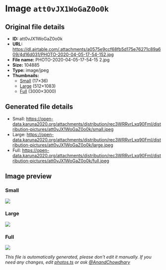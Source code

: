 # Image `att0vJX1WoGaZ0o0k`

## Original file details

- **ID:** att0vJX1WoGaZ0o0k
- **URL:** https://dl.airtable.com/.attachments/a0575e9ccf68fb5d175e76271c89a609/4d16d031/PHOTO-2020-04-05-17-54-152.jpg
- **File name:** PHOTO-2020-04-05-17-54-15 2.jpg
- **Size:** 104885
- **Type:** image/jpeg
- **Thumbnails:**
  - [Small](https://dl.airtable.com/.attachmentThumbnails/2e41e07cf38cd7ed31855e587bbb3aae/ae60b657) (17×36)
  - [Large](https://dl.airtable.com/.attachmentThumbnails/055df027ae1ad5a97fe24e237dce0b8d/606ed735) (512×1083)
  - [Full](https://dl.airtable.com/.attachmentThumbnails/e29a02dd8e4d0d10b606cbb649e2a323/b36a1a73) (3000×3000)

## Generated file details

- Small: https://open-data.karuna2020.org/attachments/distribution/rec3WRRvrLxq90FmI/distribution-pictures/att0vJX1WoGaZ0o0k/small.jpeg
- Large: https://open-data.karuna2020.org/attachments/distribution/rec3WRRvrLxq90FmI/distribution-pictures/att0vJX1WoGaZ0o0k/large.jpeg
- Full: https://open-data.karuna2020.org/attachments/distribution/rec3WRRvrLxq90FmI/distribution-pictures/att0vJX1WoGaZ0o0k/full.jpeg

## Image preview

### Small

![](https://open-data.karuna2020.org/attachments/distribution/rec3WRRvrLxq90FmI/distribution-pictures/att0vJX1WoGaZ0o0k/small.jpeg)

### Large

![](https://open-data.karuna2020.org/attachments/distribution/rec3WRRvrLxq90FmI/distribution-pictures/att0vJX1WoGaZ0o0k/large.jpeg)

### Full

![](https://open-data.karuna2020.org/attachments/distribution/rec3WRRvrLxq90FmI/distribution-pictures/att0vJX1WoGaZ0o0k/full.jpeg)

_This file is automatically generated, please don't edit it manually. If you need any changes, edit [photos.ts](/photos.ts) or ask [@AnandChowdhary](https://github.com/AnandChowdhary)_
